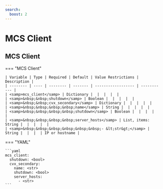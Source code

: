 ```yaml
---
search:
  boost: 2
---
```


# MCS Client

## MCS Client

=== "MCS Client"


    | Variable | Type | Required | Default | Value Restrictions | Description |
    | -------- | ---- | -------- | ------- | ------------------ | ----------- |
    | <samp>mcs_client</samp> | Dictionary |  |  |  |  |
    | <samp>&nbsp;&nbsp;shutdown</samp> | Boolean |  |  |  |  |
    | <samp>&nbsp;&nbsp;cvx_secondary</samp> | Dictionary |  |  |  |  |
    | <samp>&nbsp;&nbsp;&nbsp;&nbsp;name</samp> | String |  |  |  |  |
    | <samp>&nbsp;&nbsp;&nbsp;&nbsp;shutdown</samp> | Boolean |  |  |  |  |
    | <samp>&nbsp;&nbsp;&nbsp;&nbsp;server_hosts</samp> | List, items: String |  |  |  |  |
    | <samp>&nbsp;&nbsp;&nbsp;&nbsp;&nbsp;&nbsp;- &lt;str&gt;</samp> | String |  |  |  | IP or hostname |

=== "YAML"

    ```yaml
    mcs_client:
      shutdown: <bool>
      cvx_secondary:
        name: <str>
        shutdown: <bool>
        server_hosts:
          - <str>
    ```
